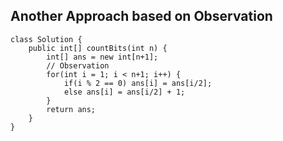 ## Another Approach based on Observation

```
class Solution {
    public int[] countBits(int n) {
        int[] ans = new int[n+1];
        // Observation
        for(int i = 1; i < n+1; i++) {
            if(i % 2 == 0) ans[i] = ans[i/2];
            else ans[i] = ans[i/2] + 1;
        }
        return ans;
    }
}
```
